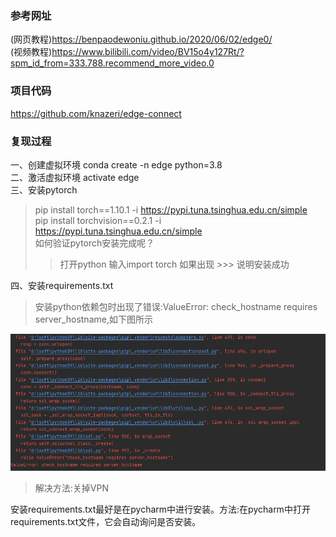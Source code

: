 ### 参考网址
(网页教程)https://benpaodewoniu.github.io/2020/06/02/edge0/<br>
(视频教程)https://www.bilibili.com/video/BV15o4y127Rt/?spm_id_from=333.788.recommend_more_video.0<br>
### 项目代码
https://github.com/knazeri/edge-connect<br>
### 复现过程
一、创建虚拟环境  conda create -n edge python=3.8<br>
二、激活虚拟环境  activate edge<br>
三、安装pytorch<br>
> pip install torch==1.10.1 -i https://pypi.tuna.tsinghua.edu.cn/simple<br>
> pip install torchvision==0.2.1 -i https://pypi.tuna.tsinghua.edu.cn/simple<br>
> 如何验证pytorch安装完成呢？<br>
>> 打开python  输入import torch 如果出现 >>> 说明安装成功<br>

四、安装requirements.txt<br>
> 安装python依赖包时出现了错误:ValueError: check_hostname requires server_hostname,如下图所示<br>

![](https://github.com/tree-sun/edgeconnect/blob/main/screenshot/error_1.jpg)<br>
> 解决方法:关掉VPN<br>

安装requirements.txt最好是在pycharm中进行安装。方法:在pycharm中打开requirements.txt文件，它会自动询问是否安装。<br>
